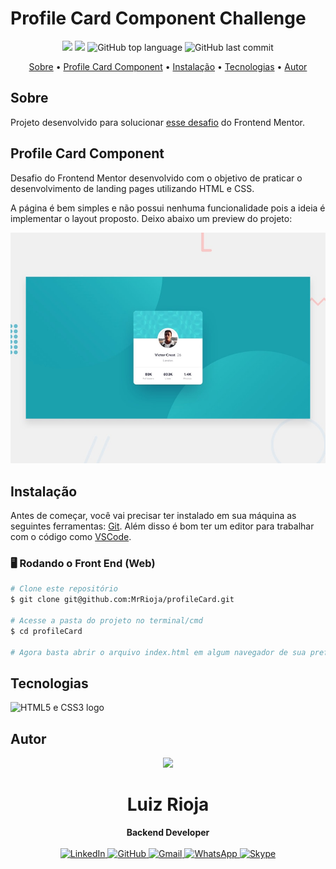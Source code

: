 # Profile Card Component Challenge

<p align="center">
  <img src="https://img.shields.io/static/v1?label=frontend&message=mentor&color=blueviolet&style=for-the-badge"/>
  <img src="https://img.shields.io/github/license/MrRioja/profileCard?color=blueviolet&logo=License&style=for-the-badge"/>
  <img alt="GitHub top language" src="https://img.shields.io/github/languages/top/MrRioja/profileCard?color=blueviolet&logo=css3&logoColor=white&style=for-the-badge">
  <img alt="GitHub last commit" src="https://img.shields.io/github/last-commit/MrRioja/profileCard?color=blueviolet&style=for-the-badge">
</p>

<p align="center">
  <a href="#sobre">Sobre</a> •
  <a href="#profile-card-component">Profile Card Component</a> •
  <a href="#instalação">Instalação</a> •
  <a href="#tecnologias">Tecnologias</a> •
  <a href="#autor">Autor</a>  
</p>

## Sobre

Projeto desenvolvido para solucionar [esse desafio](https://www.frontendmentor.io/challenges/profile-card-component-cfArpWshJ) do Frontend Mentor.

## Profile Card Component

Desafio do Frontend Mentor desenvolvido com o objetivo de praticar o desenvolvimento de landing pages utilizando HTML e CSS.

A página é bem simples e não possui nenhuma funcionalidade pois a ideia é implementar o layout proposto.
Deixo abaixo um preview do projeto:

![Price grid preview](design/desktop-preview.jpg)

## Instalação

Antes de começar, você vai precisar ter instalado em sua máquina as seguintes ferramentas:
[Git](https://git-scm.com).
Além disso é bom ter um editor para trabalhar com o código como [VSCode](https://code.visualstudio.com/).

### 🖥️ Rodando o Front End (Web)

```bash
# Clone este repositório
$ git clone git@github.com:MrRioja/profileCard.git

# Acesse a pasta do projeto no terminal/cmd
$ cd profileCard

# Agora basta abrir o arquivo index.html em algum navegador de sua preferência
```

## Tecnologias

<img src="https://upload.wikimedia.org/wikipedia/commons/thumb/1/10/CSS3_and_HTML5_logos_and_wordmarks.svg/1280px-CSS3_and_HTML5_logos_and_wordmarks.svg.png" alt="HTML5 e CSS3 logo" height="150" />

## Autor

<div align="center">
<img src="https://images.weserv.nl/?url=avatars.githubusercontent.com/u/55336456?v=4&h=100&w=100&fit=cover&mask=circle&maxage=7d" />
<h1>Luiz Rioja</h1>
<strong>Backend Developer</strong>
<br/>
<br/>

<a href="https://linkedin.com/in/luizrioja" target="_blank">
<img alt="LinkedIn" src="https://img.shields.io/badge/linkedin-%230077B5.svg?style=for-the-badge&logo=linkedin&logoColor=white"/>
</a>

<a href="https://github.com/mrrioja" target="_blank">
<img alt="GitHub" src="https://img.shields.io/badge/github-%23121011.svg?style=for-the-badge&logo=github&logoColor=white"/>
</a>

<a href="mailto:lulyrioja@gmail.com?subject=Fala%20Dev" target="_blank">
<img alt="Gmail" src="https://img.shields.io/badge/Gmail-D14836?style=for-the-badge&logo=gmail&logoColor=white" />
</a>

<a href="https://api.whatsapp.com/send?phone=5511933572652" target="_blank">
<img alt="WhatsApp" src="https://img.shields.io/badge/WhatsApp-25D366?style=for-the-badge&logo=whatsapp&logoColor=white"/>
</a>

<a href="https://join.skype.com/invite/tvBbOq03j5Uu" target="_blank">
<img alt="Skype" src="https://img.shields.io/badge/SKYPE-%2300AFF0.svg?style=for-the-badge&logo=Skype&logoColor=white"/>
</a>

<br/>
<br/>
</div>
